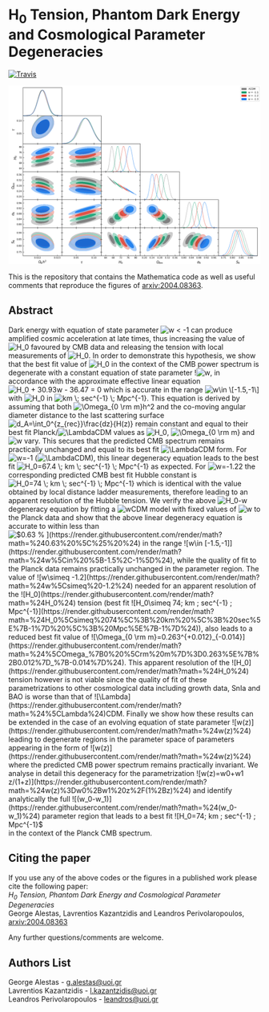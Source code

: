 # H<sub>0</sub> Tension, Phantom Dark Energy and Cosmological Parameter Degeneracies

[![Travis](https://img.shields.io/badge/language-Mathematica-green.svg)]()

<p align="center">
<img src="preview.png" width="900" title="preview" />
</p>

This is the repository that contains the Mathematica code as well as useful comments that reproduce the figures of [arxiv:2004.08363](https://arxiv.org/pdf/2004.08363.pdf).

## Abstract 
Dark energy with equation of state parameter ![$w < -1$](https://render.githubusercontent.com/render/math?math=%24w%20%3C%20-1%24) can produce amplified cosmic acceleration at late times, thus increasing the value of ![$H_0$](https://render.githubusercontent.com/render/math?math=%24H_0%24) favoured by CMB data and releasing the tension with local measurements of ![$H_0$](https://render.githubusercontent.com/render/math?math=%24H_0%24). In order to demonstrate this hypothesis, we show that the best fit value of ![$H_0$](https://render.githubusercontent.com/render/math?math=%24H_0%24) in the context of the CMB power spectrum is degenerate with a constant equation of state parameter !![$w$](https://render.githubusercontent.com/render/math?math=%24w%24),  in accordance with the approximate effective linear equation ![$H_0 + 30.93w - 36.47 = 0$](https://render.githubusercontent.com/render/math?math=%24H_0%20%2B%2030.93w%20-%2036.47%20%3D%200%24) which is accurate in the range ![$w\in \[-1.5,-1\]$](https://render.githubusercontent.com/render/math?math=%24w%5Cin%20%5B-1.5%2C-1%5D%24) with ![$H_0$](https://render.githubusercontent.com/render/math?math=%24H_0%24) in ![$km \; sec^{-1} \; Mpc^{-1}$](https://render.githubusercontent.com/render/math?math=%24km%20%5C%3B%20sec%5E%7B-1%7D%20%5C%3B%20Mpc%5E%7B-1%7D%24). This equation is derived by assuming that both ![$\Omega_{0 \rm m}h^2$](https://render.githubusercontent.com/render/math?math=%24%5COmega_%7B0%20%5Crm%20m%7Dh%5E2%24) and the co-moving angular diameter distance to the last scattering  surface ![$d_A=\int_0^{z_{rec}}\frac{dz}{H(z)}$](https://render.githubusercontent.com/render/math?math=%24d_A%3D%5Cint_0%5E%7Bz_%7Brec%7D%7D%5Cfrac%7Bdz%7D%7BH(z)%7D%24) remain constant and equal to their best fit Planck/![$\Lambda$](https://render.githubusercontent.com/render/math?math=%24%5CLambda%24)CDM values as ![$H_0$](https://render.githubusercontent.com/render/math?math=%24H_0%24), ![$\Omega_{0 \rm m}$](https://render.githubusercontent.com/render/math?math=%24%5COmega_%7B0%20%5Crm%20m%7D%24) and ![$w$](https://render.githubusercontent.com/render/math?math=%24w%24) vary.  This  secures that the predicted CMB spectrum remains practically unchanged and equal to its best fit ![$\Lambda$](https://render.githubusercontent.com/render/math?math=%24%5CLambda%24)CDM form.  For ![$w=-1$](https://render.githubusercontent.com/render/math?math=%24w%3D-1%24) (![$\Lambda$](https://render.githubusercontent.com/render/math?math=%24%5CLambda%24)CDM), this linear degeneracy equation leads to the best fit  ![$H_0=67.4 \; km \; sec^{-1} \; Mpc^{-1}$](https://render.githubusercontent.com/render/math?math=%24H_0%3D67.4%20%5C%3B%20km%20%5C%3B%20sec%5E%7B-1%7D%20%5C%3B%20Mpc%5E%7B-1%7D%24) as expected. For ![$w=-1.22$](https://render.githubusercontent.com/render/math?math=%24w%3D-1.22%24) the corresponding predicted CMB best fit Hubble constant is  ![$H_0=74 \; km \; sec^{-1} \; Mpc^{-1}$](https://render.githubusercontent.com/render/math?math=%24H_0%3D74%20%5C%3B%20km%20%5C%3B%20sec%5E%7B-1%7D%20%5C%3B%20Mpc%5E%7B-1%7D%24)  which is identical with the value obtained  by local distance ladder measurements, therefore leading to an apparent resolution of the Hubble tension. We verify the above ![$H_0-w$](https://render.githubusercontent.com/render/math?math=%24H_0-w%24) degeneracy equation by fitting a ![$w$](https://render.githubusercontent.com/render/math?math=%24w%24)CDM model with fixed values of ![$w$](https://render.githubusercontent.com/render/math?math=%24w%24) to the Planck data and show that the above linear degeneracy equation is accurate to within less than ![$0.63 \% $](https://render.githubusercontent.com/render/math?math=%240.63%20%5C%25%20%24) in the range ![$w\in \[-1.5,-1\]$](https://render.githubusercontent.com/render/math?math=%24w%5Cin%20%5B-1.5%2C-1%5D%24), while the quality of fit to the Planck data remains practically unchanged in the parameter region. The value of ![$w\simeq -1.2$](https://render.githubusercontent.com/render/math?math=%24w%5Csimeq%20-1.2%24) needed for an apparent resolution of the ![$H_0$](https://render.githubusercontent.com/render/math?math=%24H_0%24) tension (best fit ![$H_0\simeq 74\; km \; sec^{-1} \; Mpc^{-1}$](https://render.githubusercontent.com/render/math?math=%24H_0%5Csimeq%2074%5C%3B%20km%20%5C%3B%20sec%5E%7B-1%7D%20%5C%3B%20Mpc%5E%7B-1%7D%24)), also leads to a reduced best fit value of ![$\Omega_{0 \rm m}=0.263^{+0.012}_{-0.014}$](https://render.githubusercontent.com/render/math?math=%24%5COmega_%7B0%20%5Crm%20m%7D%3D0.263%5E%7B%2B0.012%7D_%7B-0.014%7D%24). This apparent resolution of the ![$H_0$](https://render.githubusercontent.com/render/math?math=%24H_0%24) tension however is not viable since the quality of fit of these parametrizations to other cosmological data including growth data, SnIa and BAO is worse than that of ![$\Lambda$](https://render.githubusercontent.com/render/math?math=%24%5CLambda%24)CDM. Finally we show how these results can be extended in the case of an evolving equation of state parameter ![$w(z)$](https://render.githubusercontent.com/render/math?math=%24w(z)%24) leading to degenerate regions in the parameter space of parameters appearing in the form of ![$w(z)$](https://render.githubusercontent.com/render/math?math=%24w(z)%24) where the predicted CMB power spectrum remains practically invariant. We analyse in detail this degeneracy for the parametrization ![$w(z)=w0+w1 z/(1+z)$](https://render.githubusercontent.com/render/math?math=%24w(z)%3Dw0%2Bw1%20z%2F(1%2Bz)%24) and identify analytically  the full ![$(w_0-w_1)$](https://render.githubusercontent.com/render/math?math=%24(w_0-w_1)%24) parameter region that leads to a best fit  ![$H_0=74\; km \; sec^{-1} \;  Mpc^{-1}$](https://render.githubusercontent.com/render/math?math=%24H_0%3D74%5C%3B%20km%20%5C%3B%20sec%5E%7B-1%7D%20%5C%3B%20%20Mpc%5E%7B-1%7D%24) in the context of the Planck CMB spectrum.


## Citing the paper 
If you use any of the above codes or the figures in a published work please cite the following paper:
<br>*H<sub>0</sub> Tension, Phantom Dark Energy and Cosmological Parameter Degeneracies*
<br>George Alestas, Lavrentios Kazantzidis and Leandros Perivolaropoulos, [arxiv:2004.08363](https://arxiv.org/pdf/2004.08363.pdf)

Any further questions/comments are welcome.


## Authors List
George Alestas - <g.alestas@uoi.gr>
<br>Lavrentios Kazantzidis - <l.kazantzidis@uoi.gr>
<br>Leandros Perivolaropoulos - <leandros@uoi.gr>
